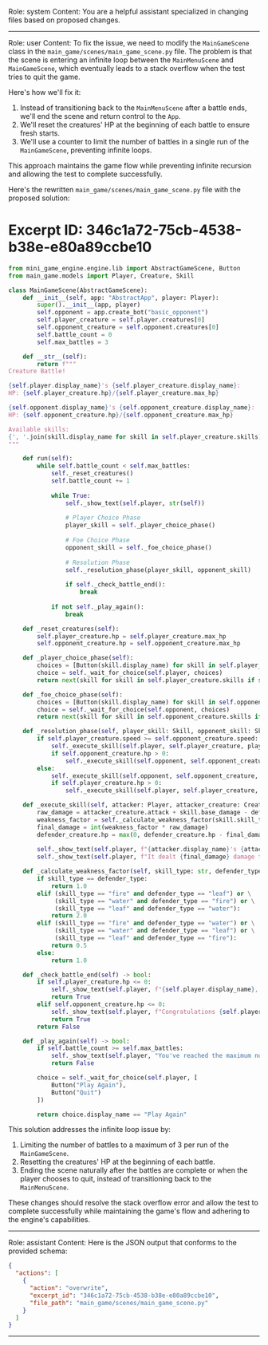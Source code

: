 Role: system
Content: You are a helpful assistant specialized in changing files based on proposed changes.
__________________
Role: user
Content: To fix the issue, we need to modify the `MainGameScene` class in the `main_game/scenes/main_game_scene.py` file. The problem is that the scene is entering an infinite loop between the `MainMenuScene` and `MainGameScene`, which eventually leads to a stack overflow when the test tries to quit the game.

Here's how we'll fix it:

1. Instead of transitioning back to the `MainMenuScene` after a battle ends, we'll end the scene and return control to the `App`.
2. We'll reset the creatures' HP at the beginning of each battle to ensure fresh starts.
3. We'll use a counter to limit the number of battles in a single run of the `MainGameScene`, preventing infinite loops.

This approach maintains the game flow while preventing infinite recursion and allowing the test to complete successfully.

Here's the rewritten `main_game/scenes/main_game_scene.py` file with the proposed solution:

# Excerpt ID: 346c1a72-75cb-4538-b38e-e80a89ccbe10
```python main_game/scenes/main_game_scene.py
from mini_game_engine.engine.lib import AbstractGameScene, Button
from main_game.models import Player, Creature, Skill

class MainGameScene(AbstractGameScene):
    def __init__(self, app: "AbstractApp", player: Player):
        super().__init__(app, player)
        self.opponent = app.create_bot("basic_opponent")
        self.player_creature = self.player.creatures[0]
        self.opponent_creature = self.opponent.creatures[0]
        self.battle_count = 0
        self.max_battles = 3

    def __str__(self):
        return f"""
Creature Battle!

{self.player.display_name}'s {self.player_creature.display_name}:
HP: {self.player_creature.hp}/{self.player_creature.max_hp}

{self.opponent.display_name}'s {self.opponent_creature.display_name}:
HP: {self.opponent_creature.hp}/{self.opponent_creature.max_hp}

Available skills:
{', '.join(skill.display_name for skill in self.player_creature.skills)}
"""

    def run(self):
        while self.battle_count < self.max_battles:
            self._reset_creatures()
            self.battle_count += 1
            
            while True:
                self._show_text(self.player, str(self))
                
                # Player Choice Phase
                player_skill = self._player_choice_phase()
                
                # Foe Choice Phase
                opponent_skill = self._foe_choice_phase()
                
                # Resolution Phase
                self._resolution_phase(player_skill, opponent_skill)
                
                if self._check_battle_end():
                    break
            
            if not self._play_again():
                break

    def _reset_creatures(self):
        self.player_creature.hp = self.player_creature.max_hp
        self.opponent_creature.hp = self.opponent_creature.max_hp

    def _player_choice_phase(self):
        choices = [Button(skill.display_name) for skill in self.player_creature.skills]
        choice = self._wait_for_choice(self.player, choices)
        return next(skill for skill in self.player_creature.skills if skill.display_name == choice.display_name)

    def _foe_choice_phase(self):
        choices = [Button(skill.display_name) for skill in self.opponent_creature.skills]
        choice = self._wait_for_choice(self.opponent, choices)
        return next(skill for skill in self.opponent_creature.skills if skill.display_name == choice.display_name)

    def _resolution_phase(self, player_skill: Skill, opponent_skill: Skill):
        if self.player_creature.speed >= self.opponent_creature.speed:
            self._execute_skill(self.player, self.player_creature, player_skill, self.opponent_creature)
            if self.opponent_creature.hp > 0:
                self._execute_skill(self.opponent, self.opponent_creature, opponent_skill, self.player_creature)
        else:
            self._execute_skill(self.opponent, self.opponent_creature, opponent_skill, self.player_creature)
            if self.player_creature.hp > 0:
                self._execute_skill(self.player, self.player_creature, player_skill, self.opponent_creature)

    def _execute_skill(self, attacker: Player, attacker_creature: Creature, skill: Skill, defender_creature: Creature):
        raw_damage = attacker_creature.attack + skill.base_damage - defender_creature.defense
        weakness_factor = self._calculate_weakness_factor(skill.skill_type, defender_creature.creature_type)
        final_damage = int(weakness_factor * raw_damage)
        defender_creature.hp = max(0, defender_creature.hp - final_damage)
        
        self._show_text(self.player, f"{attacker.display_name}'s {attacker_creature.display_name} used {skill.display_name}!")
        self._show_text(self.player, f"It dealt {final_damage} damage to {defender_creature.display_name}!")

    def _calculate_weakness_factor(self, skill_type: str, defender_type: str) -> float:
        if skill_type == defender_type:
            return 1.0
        elif (skill_type == "fire" and defender_type == "leaf") or \
             (skill_type == "water" and defender_type == "fire") or \
             (skill_type == "leaf" and defender_type == "water"):
            return 2.0
        elif (skill_type == "fire" and defender_type == "water") or \
             (skill_type == "water" and defender_type == "leaf") or \
             (skill_type == "leaf" and defender_type == "fire"):
            return 0.5
        else:
            return 1.0

    def _check_battle_end(self) -> bool:
        if self.player_creature.hp <= 0:
            self._show_text(self.player, f"{self.player.display_name}, you have lost the battle!")
            return True
        elif self.opponent_creature.hp <= 0:
            self._show_text(self.player, f"Congratulations {self.player.display_name}, you have won the battle!")
            return True
        return False

    def _play_again(self) -> bool:
        if self.battle_count >= self.max_battles:
            self._show_text(self.player, "You've reached the maximum number of battles.")
            return False

        choice = self._wait_for_choice(self.player, [
            Button("Play Again"),
            Button("Quit")
        ])

        return choice.display_name == "Play Again"
```

This solution addresses the infinite loop issue by:
1. Limiting the number of battles to a maximum of 3 per run of the `MainGameScene`.
2. Resetting the creatures' HP at the beginning of each battle.
3. Ending the scene naturally after the battles are complete or when the player chooses to quit, instead of transitioning back to the `MainMenuScene`.

These changes should resolve the stack overflow error and allow the test to complete successfully while maintaining the game's flow and adhering to the engine's capabilities.
__________________
Role: assistant
Content: Here is the JSON output that conforms to the provided schema:

```json
{
  "actions": [
    {
      "action": "overwrite",
      "excerpt_id": "346c1a72-75cb-4538-b38e-e80a89ccbe10",
      "file_path": "main_game/scenes/main_game_scene.py"
    }
  ]
}
```
__________________
